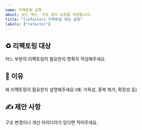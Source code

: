 ```yaml
---
name: 리팩토링 요청
about: 코드 개선, 구조 정리 요청을 작성합니다.
title: "[refactor] 리팩토링 대상 설명"
labels: ["refactor"]
---
```


## ♻️ 리팩토링 대상

어느 부분의 리팩토링이 필요한지 명확히 작성해주세요.

## 🚧 이유

왜 리팩토링이 필요한지 설명해주세요 (예: 가독성, 중복 제거, 확장성 등)

## ✍️ 제안 사항

구조 변경이나 개선 아이디어가 있다면 적어주세요.